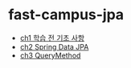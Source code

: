 # fast-campus-jpa
- [ch1 학습 전 기초 사항](/ch01.md)
- [ch2 Spring Data JPA](/ch02.md)
- [ch3 QueryMethod](/ch03.md)
